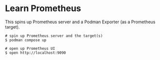 # Learn Prometheus

This spins up Prometheus server and a Podman Exporter (as a Prometheus target).

```console
# spin up Prometheus server and the target(s)
$ podman compose up

# open up Prometheus UI
$ open http://localhost:9090
```
